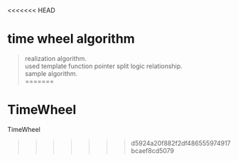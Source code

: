 <<<<<<< HEAD
# time wheel algorithm 

> realization algorithm.   
> used template function pointer split logic relationship.  
> sample algorithm.  
=======
# TimeWheel
TimeWheel
>>>>>>> d5924a20f882f2df486555974917bcaef8cd5079
